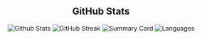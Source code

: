 <h2 align="center">GitHub Stats</h2>
<p align="center">
  <img src="http://github-profile-summary-cards.vercel.app/api/cards/stats?username=OmbudRov&theme=highcontrast" alt="Github Stats">
  <img src="https://streak-stats.demolab.com?user=OmbudRov&theme=highcontrast&hide_border=true&mode=weekly" alt="GitHub Streak">
  <img src="http://github-profile-summary-cards.vercel.app/api/cards/profile-details?username=OmbudRov&theme=highcontrast" alt="Summary Card">
  <img src="http://github-profile-summary-cards.vercel.app/api/cards/most-commit-language?username=OmbudRov&theme=highcontrast" alt="Languages">
</p>
